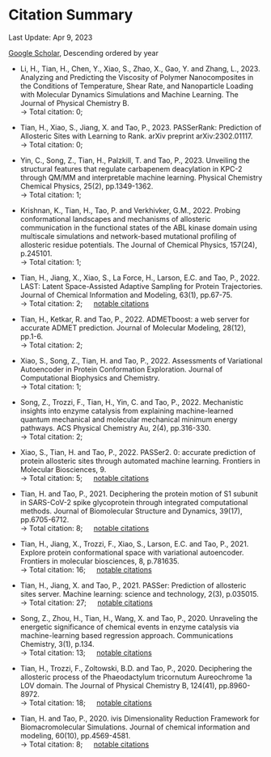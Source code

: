 # Citation Summary

Last Update: Apr 9, 2023

[Google Scholar](https://scholar.google.com/citations?user=X7ZR8J0AAAAJ), Descending ordered by year

- Li, H., Tian, H., Chen, Y., Xiao, S., Zhao, X., Gao, Y. and Zhang, L., 2023. Analyzing and Predicting the Viscosity of Polymer Nanocomposites in the Conditions of Temperature, Shear Rate, and Nanoparticle Loading with Molecular Dynamics Simulations and Machine Learning. The Journal of Physical Chemistry B. <br>
-> Total citation: 0;

- Tian, H., Xiao, S., Jiang, X. and Tao, P., 2023. PASSerRank: Prediction of Allosteric Sites with Learning to Rank. arXiv preprint arXiv:2302.01117. <br>
-> Total citation: 0;

- Yin, C., Song, Z., Tian, H., Palzkill, T. and Tao, P., 2023. Unveiling the structural features that regulate carbapenem deacylation in KPC-2 through QM/MM and interpretable machine learning. Physical Chemistry Chemical Physics, 25(2), pp.1349-1362. <br>
-> Total citation: 1;

- Krishnan, K., Tian, H., Tao, P. and Verkhivker, G.M., 2022. Probing conformational landscapes and mechanisms of allosteric communication in the functional states of the ABL kinase domain using multiscale simulations and network-based mutational profiling of allosteric residue potentials. The Journal of Chemical Physics, 157(24), p.245101. <br>
-> Total citation: 1;

- Tian, H., Jiang, X., Xiao, S., La Force, H., Larson, E.C. and Tao, P., 2022. LAST: Latent Space-Assisted Adaptive Sampling for Protein Trajectories. Journal of Chemical Information and Modeling, 63(1), pp.67-75. <br>
-> Total citation: 2; &emsp; [notable citations](details/last-jcim.md)

- Tian, H., Ketkar, R. and Tao, P., 2022. ADMETboost: a web server for accurate ADMET prediction. Journal of Molecular Modeling, 28(12), pp.1-6. <br>
-> Total citation: 2;

- Xiao, S., Song, Z., Tian, H. and Tao, P., 2022. Assessments of Variational Autoencoder in Protein Conformation Exploration. Journal of Computational Biophysics and Chemistry. <br>
-> Total citation: 1;

- Song, Z., Trozzi, F., Tian, H., Yin, C. and Tao, P., 2022. Mechanistic insights into enzyme catalysis from explaining machine-learned quantum mechanical and molecular mechanical minimum energy pathways. ACS Physical Chemistry Au, 2(4), pp.316-330. <br>
-> Total citation: 2;

- Xiao, S., Tian, H. and Tao, P., 2022. PASSer2. 0: accurate prediction of protein allosteric sites through automated machine learning. Frontiers in Molecular Biosciences, 9. <br>
-> Total citation: 5; &emsp; [notable citations](details/passer2-frontier.md)

- Tian, H. and Tao, P., 2021. Deciphering the protein motion of S1 subunit in SARS-CoV-2 spike glycoprotein through integrated computational methods. Journal of Biomolecular Structure and Dynamics, 39(17), pp.6705-6712. <br>
-> Total citation: 8; &emsp; [notable citations](details/covid-jbsd.md)

- Tian, H., Jiang, X., Trozzi, F., Xiao, S., Larson, E.C. and Tao, P., 2021. Explore protein conformational space with variational autoencoder. Frontiers in molecular biosciences, 8, p.781635. <br>
-> Total citation: 16; &emsp; [notable citations](details/vae-frontier.md)

- Tian, H., Jiang, X. and Tao, P., 2021. PASSer: Prediction of allosteric sites server. Machine learning: science and technology, 2(3), p.035015. <br>
-> Total citation: 27; &emsp; [notable citations](details/passer-mlst.md)

- Song, Z., Zhou, H., Tian, H., Wang, X. and Tao, P., 2020. Unraveling the energetic significance of chemical events in enzyme catalysis via machine-learning based regression approach. Communications Chemistry, 3(1), p.134. <br>
-> Total citation: 13; &emsp; [notable citations](details/enzyme-comm.md)

- Tian, H., Trozzi, F., Zoltowski, B.D. and Tao, P., 2020. Deciphering the allosteric process of the Phaeodactylum tricornutum Aureochrome 1a LOV domain. The Journal of Physical Chemistry B, 124(41), pp.8960-8972. <br>
-> Total citation: 18; &emsp; [notable citations](details/ptau1a-jpcb.md)

- Tian, H. and Tao, P., 2020. ivis Dimensionality Reduction Framework for Biomacromolecular Simulations. Journal of chemical information and modeling, 60(10), pp.4569-4581. <br>
-> Total citation: 8; &emsp; [notable citations](details/ivis-jcim.md)
